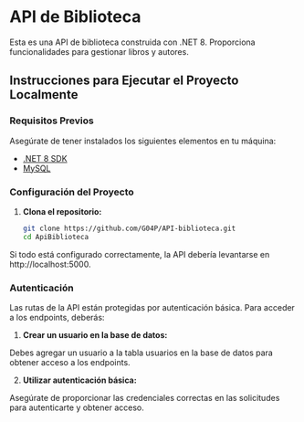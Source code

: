 # API de Biblioteca

Esta es una API de biblioteca construida con .NET 8. Proporciona funcionalidades para gestionar libros y autores.

## Instrucciones para Ejecutar el Proyecto Localmente

### Requisitos Previos

Asegúrate de tener instalados los siguientes elementos en tu máquina:

- [.NET 8 SDK](https://dotnet.microsoft.com/download/dotnet/8.0)
- [MySQL](https://dev.mysql.com/downloads/installer/)

### Configuración del Proyecto

1. **Clona el repositorio:**

   ```bash
   git clone https://github.com/G04P/API-biblioteca.git
   cd ApiBiblioteca
Si todo está configurado correctamente, la API debería levantarse en http://localhost:5000.

### Autenticación
Las rutas de la API están protegidas por autenticación básica. Para acceder a los endpoints, deberás:

1. **Crear un usuario en la base de datos:**

Debes agregar un usuario a la tabla usuarios en la base de datos para obtener acceso a los endpoints.

2. **Utilizar autenticación básica:**

Asegúrate de proporcionar las credenciales correctas en las solicitudes para autenticarte y obtener acceso. 
